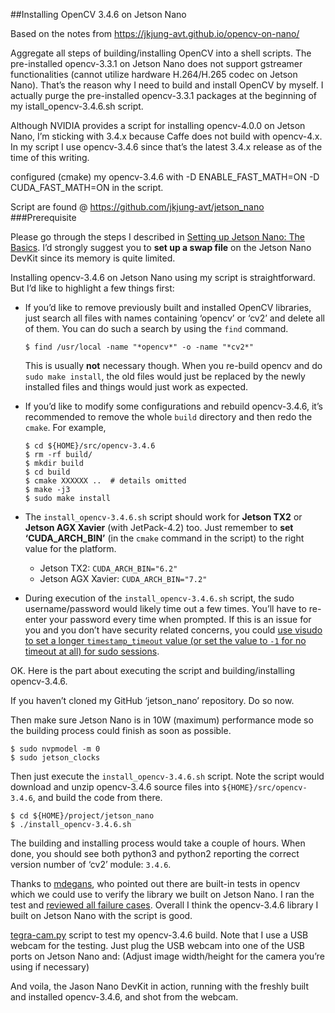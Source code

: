 ##Installing OpenCV 3.4.6 on Jetson Nano

Based on the notes from https://jkjung-avt.github.io/opencv-on-nano/

Aggregate all steps of building/installing OpenCV into a shell scripts. The pre-installed opencv-3.3.1 on Jetson Nano does not support gstreamer functionalities (cannot utilize hardware H.264/H.265 codec on Jetson Nano). That’s the reason why I need to build and install OpenCV by myself. I actually purge the pre-installed opencv-3.3.1 packages at the beginning of my istall_opencv-3.4.6.sh script.

Although NVIDIA provides a script for installing opencv-4.0.0 on Jetson Nano, I’m sticking with 3.4.x because Caffe does not build with opencv-4.x. In my script I use opencv-3.4.6 since that’s the latest 3.4.x release as of the time of this writing.

configured (cmake) my opencv-3.4.6 with -D ENABLE_FAST_MATH=ON -D CUDA_FAST_MATH=ON in the script.

Script are found @ https://github.com/jkjung-avt/jetson_nano 
###Prerequisite

Please go through the steps I described in [Setting up Jetson Nano: The Basics](https://jkjung-avt.github.io/setting-up-nano/). I’d strongly suggest you to **set up a swap file** on the Jetson Nano DevKit since its memory is quite limited.

Installing opencv-3.4.6 on Jetson Nano using my script is straightforward. But I’d like to highlight a few things first:

-   If you’d like to remove previously built and installed OpenCV libraries, just search all files with names containing ‘opencv’ or ‘cv2’ and delete all of them. You can do such a search by using the `find` command.
    
    ```
    $ find /usr/local -name "*opencv*" -o -name "*cv2*"
    ```
    
    This is usually **not** necessary though. When you re-build opencv and do `sudo make install`, the old files would just be replaced by the newly installed files and things would just work as expected.
    
-   If you’d like to modify some configurations and rebuild opencv-3.4.6, it’s recommended to remove the whole `build` directory and then redo the `cmake`. For example,
    
    ```
    $ cd ${HOME}/src/opencv-3.4.6
    $ rm -rf build/
    $ mkdir build
    $ cd build
    $ cmake XXXXXX ..  # details omitted
    $ make -j3
    $ sudo make install
    ```
    
-   The `install_opencv-3.4.6.sh` script should work for **Jetson TX2** or **Jetson AGX Xavier** (with JetPack-4.2) too. Just remember to **set ‘CUDA\_ARCH\_BIN’** (in the `cmake` command in the script) to the right value for the platform.
    
    -   Jetson TX2: `CUDA_ARCH_BIN="6.2"`
    -   Jetson AGX Xavier: `CUDA_ARCH_BIN="7.2"`
-   During execution of the `install_opencv-3.4.6.sh` script, the sudo username/password would likely time out a few times. You’ll have to re-enter your password every time when prompted. If this is an issue for you and you don’t have security related concerns, you could [use visudo to set a longer `timestamp_timeout` value (or set the value to `-1` for no timeout at all) for sudo sessions](https://lifehacker.com/make-sudo-sessions-last-longer-in-linux-1221545774).
    

OK. Here is the part about executing the script and building/installing opencv-3.4.6.

If you haven’t cloned my GitHub ‘jetson\_nano’ repository. Do so now.

Then make sure Jetson Nano is in 10W (maximum) performance mode so the building process could finish as soon as possible.

```
$ sudo nvpmodel -m 0
$ sudo jetson_clocks
```

Then just execute the `install_opencv-3.4.6.sh` script. Note the script would download and unzip opencv-3.4.6 source files into `${HOME}/src/opencv-3.4.6`, and build the code from there.

```
$ cd ${HOME}/project/jetson_nano
$ ./install_opencv-3.4.6.sh
```

The building and installing process would take a couple of hours. When done, you should see both python3 and python2 reporting the correct version number of ‘cv2’ module: `3.4.6`.

Thanks to [mdegans](https://devtalk.nvidia.com/default/topic/1049972/jetson-nano/opencv-cuda-python-with-jetson-nano/post/5342206/#5342206), who pointed out there are built-in tests in opencv which we could use to verify the library we built on Jetson Nano. I ran the test and [reviewed all failure cases](https://devtalk.nvidia.com/default/topic/1049972/jetson-nano/opencv-cuda-python-with-jetson-nano/post/5342609/#5342609). Overall I think the opencv-3.4.6 library I built on Jetson Nano with the script is good.

[tegra-cam.py](https://jkjung-avt.github.io/tx2-camera-with-python/) script to test my opencv-3.4.6 build. Note that I use a USB webcam for the testing. Just plug the USB webcam into one of the USB ports on Jetson Nano and: (Adjust image width/height for the camera you’re using if necessary)

And voila, the Jason Nano DevKit in action, running with the freshly built and installed opencv-3.4.6, and shot from the webcam.

